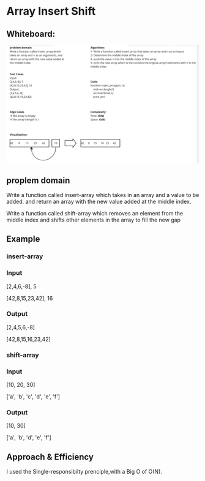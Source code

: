 # Array Insert Shift

## Whiteboard:
![Alt text](./Screenshot%20from%202023-04-07%2003-57-17.png)

## proplem domain
Write a function called insert-array which takes in an array and a value to be added. and return an array with the new value added at the middle index.

Write a function called shift-array which removes an element from the middle index and shifts other elements in the array to fill the new gap

## Example

### insert-array
### Input
[2,4,6,-8], 5

[42,8,15,23,42], 16

### Output
[2,4,5,6,-8]

[42,8,15,16,23,42]

### shift-array
### Input
[10, 20, 30]

['a', 'b', 'c', 'd', 'e', 'f']


### Output
[10, 30]

['a', 'b', 'd', 'e', 'f']



## Approach & Efficiency
I used the Single-responsibilty prenciple,with a Big O of O(N).